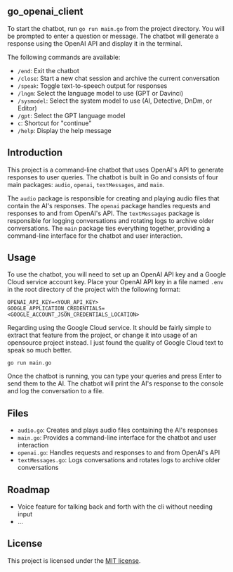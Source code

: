 ## go_openai_client

To start the chatbot, run `go run main.go` from the project directory. You will be prompted to enter a question or message. The chatbot will generate a response using the OpenAI API and display it in the terminal.

The following commands are available:

* `/end`: Exit the chatbot
* `/close`: Start a new chat session and archive the current conversation
* `/speak`: Toggle text-to-speech output for responses
* `/lngm`: Select the language model to use (GPT or Davinci)
* `/sysmodel`: Select the system model to use (AI, Detective, DnDm, or Editor)
* `/gpt`: Select the GPT language model
* `c`: Shortcut for "continue"
* `/help`: Display the help message

Introduction
------------

This project is a command-line chatbot that uses OpenAI's API to generate responses to user queries. The chatbot is built in Go and consists of four main packages: `audio`, `openai`, `textMessages`, and `main`.

The `audio` package is responsible for creating and playing audio files that contain the AI's responses. The `openai` package handles requests and responses to and from OpenAI's API. The `textMessages` package is responsible for logging conversations and rotating logs to archive older conversations. The `main` package ties everything together, providing a command-line interface for the chatbot and user interaction.

Usage
-----

To use the chatbot, you will need to set up an OpenAI API key and a Google Cloud service account key. Place your OpenAI API key in a file named `.env` in the root directory of the project with the following format:

```
OPENAI_API_KEY=<YOUR_API_KEY>  
GOOGLE_APPLICATION_CREDENTIALS=<GOOGLE_ACCOUNT_JSON_CREDENTIALS_LOCATION>
```

Regarding using the Google Cloud service. It should be fairly simple to extract that feature from the project, or change it into usage of an opensource project instead. I just found the quality of Google Cloud text to speak so much better.

`go run main.go`

Once the chatbot is running, you can type your queries and press Enter to send them to the AI. The chatbot will print the AI's response to the console and log the conversation to a file.

Files
-----

* `audio.go`: Creates and plays audio files containing the AI's responses
* `main.go`: Provides a command-line interface for the chatbot and user interaction
* `openai.go`: Handles requests and responses to and from OpenAI's API
* `textMessages.go`: Logs conversations and rotates logs to archive older conversations

Roadmap
---
* Voice feature for talking  back and forth with the cli without needing  input
* ...

License
-------

This project is licensed under the [MIT license](https://opensource.org/licenses/MIT).

